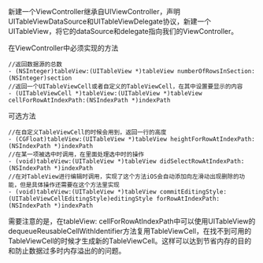 新建一个ViewController继承自UIViewController，声明UITableViewDataSource和UITableViewDelegate协议，新建一个UITableView，将它的dataSource和delegate指向我们的ViewController。

在ViewController中必须实现的方法

```objc
//返回数据源的总数
- (NSInteger)tableView:(UITableView *)tableView numberOfRowsInSection:(NSInteger)section
//返回一个UITableViewCell或者自定义的TableViewCell，在其中设置要显示的内容
- (UITableViewCell *)tableView:(UITableView *)tableView cellForRowAtIndexPath:(NSIndexPath *)indexPath
```

可选方法

```objc
//在自定义TableViewCell的时候会用到，返回一行的高度
- (CGFloat)tableView:(UITableView *)tableView heightForRowAtIndexPath:(NSIndexPath *)indexPath
//在某一项被选中时调用，在里面处理选中时的操作
- (void)tableView:(UITableView *)tableView didSelectRowAtIndexPath:(NSIndexPath *)indexPath
//在对TableView进行编辑时调用，实现了这个方法iOS会自动添加向左滑动出现删除的功能，但是具体操作还需要在这个方法里实现
- (void)tableView:(UITableView *)tableView commitEditingStyle:(UITableViewCellEditingStyle)editingStyle forRowAtIndexPath:(NSIndexPath *)indexPath
```

需要注意的是，在tableView: cellForRowAtIndexPath中可以使用UITableView的dequeueReusableCellWithIdentifier方法复用TableViewCell，在找不到可用的TableViewCell的时候才生成新的TableViewCell。这样可以达到节省内存的目的和防止数据过多时内存溢出的的问题。


